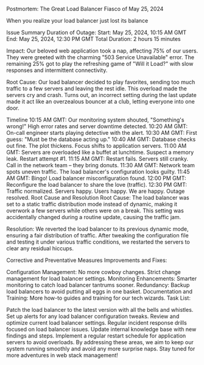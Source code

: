 Postmortem: The Great Load Balancer Fiasco of May 25, 2024

When you realize your load balancer just lost its balance

Issue Summary
Duration of Outage:
Start: May 25, 2024, 10:15 AM GMT
End: May 25, 2024, 12:30 PM GMT
Total Duration: 2 hours 15 minutes

Impact:
Our beloved web application took a nap, affecting 75% of our users. They were greeted with the charming "503 Service Unavailable" error. The remaining 25% got to play the refreshing game of "Will it Load?" with slow responses and intermittent connectivity.

Root Cause:
Our load balancer decided to play favorites, sending too much traffic to a few servers and leaving the rest idle. This overload made the servers cry and crash. Turns out, an incorrect setting during the last update made it act like an overzealous bouncer at a club, letting everyone into one door.

Timeline
10:15 AM GMT: Our monitoring system shouted, "Something's wrong!" High error rates and server downtime detected.
10:20 AM GMT: On-call engineer starts playing detective with the alert.
10:30 AM GMT: First guess: "Must be the database acting up."
10:40 AM GMT: Database checks out fine. The plot thickens. Focus shifts to application servers.
11:00 AM GMT: Servers are overloaded like a buffet at lunchtime. Suspect a memory leak. Restart attempt #1.
11:15 AM GMT: Restart fails. Servers still cranky. Call in the network team – they bring donuts.
11:30 AM GMT: Network team spots uneven traffic. The load balancer's configuration looks guilty.
11:45 AM GMT: Bingo! Load balancer misconfiguration found.
12:00 PM GMT: Reconfigure the load balancer to share the love (traffic).
12:30 PM GMT: Traffic normalized. Servers happy. Users happy. We are happy. Outage resolved.
Root Cause and Resolution
Root Cause:
The load balancer was set to a static traffic distribution mode instead of dynamic, making it overwork a few servers while others were on a break. This setting was accidentally changed during a routine update, causing the traffic jam.

Resolution:
We reverted the load balancer to its previous dynamic mode, ensuring a fair distribution of traffic. After tweaking the configuration file and testing it under various traffic conditions, we restarted the servers to clear any residual hiccups.

Corrective and Preventative Measures
Improvements and Fixes:

Configuration Management: No more cowboy changes. Strict change management for load balancer settings.
Monitoring Enhancements: Smarter monitoring to catch load balancer tantrums sooner.
Redundancy: Backup load balancers to avoid putting all eggs in one basket.
Documentation and Training: More how-to guides and training for our tech wizards.
Task List:

 Patch the load balancer to the latest version with all the bells and whistles.
 Set up alerts for any load balancer configuration tweaks.
 Review and optimize current load balancer settings.
 Regular incident response drills focused on load balancer issues.
 Update internal knowledge base with new findings and steps.
 Implement a regular restart schedule for application servers to avoid overloads.
By addressing these areas, we aim to keep our system running smoothly and avoid any more surprise naps. Stay tuned for more adventures in web stack management!
